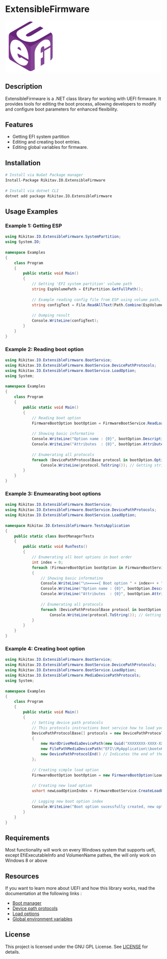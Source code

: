 # ExtensibleFirmware
![Markdown](https://github.com/Rikitav/Rikitav.IO.ExtensibleFirmware/blob/main/banner.png)

## Description
ExtensibleFirmware is a .NET class library for working with UEFI firmware. It provides tools for editing the boot process, allowing developers to modify and configure boot parameters for enhanced flexibility.

## Features
- Getting EFI system partition
- Editing and creating boot entries.
- Editing global variables for firmware.

## Installation
```bash
# Install via NuGet Package manager
Install-Package Rikitav.IO.ExtensibleFirmware

# Install via dotnet CLI
dotnet add package Rikitav.IO.ExtensibleFirmware 
```

## Usage Examples

### Example 1: Getting ESP
```csharp
using Rikitav.IO.ExtensibleFirmware.SystemPartition;
using System.IO;

namespace Examples
{
    class Program
    {
        public static void Main()
        {
            // Getting 'EFI system partition' volume path
            string EspVolumePath = EfiPartition.GetFullPath();

            // Example reading config file from ESP using volume path, instead of using MountVol
            string configText = File.ReadAllText(Path.Combine(EspVolumePath, "EFI", "Ubuntu", "grub.cfg"));

            // Dumping result
            Console.WriteLine(configText);
        }
    }
}
```

### Example 2: Reading boot option
```csharp
using Rikitav.IO.ExtensibleFirmware.BootService;
using Rikitav.IO.ExtensibleFirmware.BootService.DevicePathProtocols;
using Rikitav.IO.ExtensibleFirmware.BootService.LoadOption;
using System;

namespace Examples
{
    class Program
    {
        public static void Main()
        {
            // Reading boot option
            FirmwareBootOption bootOption = FirmwareBootService.ReadLoadOption(0x0003); // <-- Set here your variable index
            
            // Showing basic informatino
            Console.WriteLine("Option name : {0}", bootOption.Description);
            Console.WriteLine("Attributes  : {0}", bootOption.Attributes);
            
            // Enumerating all protocols
            foreach (DevicePathProtocolBase protocol in bootOption.OptionProtocols)
                Console.WriteLine(protocol.ToString()); // Getting string representation of protocol
        }
    }
}
```

### Example 3: Enumearating boot options
```csharp
using Rikitav.IO.ExtensibleFirmware.BootService;
using Rikitav.IO.ExtensibleFirmware.BootService.DevicePathProtocols;
using Rikitav.IO.ExtensibleFirmware.BootService.LoadOption;

namespace Rikitav.IO.ExtensibleFirmware.TestsApplication
{
    public static class BootManagerTests
    {
        public static void RunTests()
        {
            // Enumerating all boot options in boot order
            int index = 0;
            foreach (FirmwareBootOption bootOption in FirmwareBootService.EnumerateBootOptions())
            {
                // Showing basic informatino
                Console.WriteLine("\n====={ Boot option " + index++ + " }=====");
                Console.WriteLine("Option name : {0}", bootOption.Description);
                Console.WriteLine("Attributes  : {0}", bootOption.Attributes);

                // Enumerating all protocols
                foreach (DevicePathProtocolBase protocol in bootOption.OptionProtocols)
                    Console.WriteLine(protocol.ToString()); // Getting string representation of protocol
            }
        }
    }
}
```

### Example 4: Creating boot option
```csharp
using Rikitav.IO.ExtensibleFirmware.BootService;
using Rikitav.IO.ExtensibleFirmware.BootService.DevicePathProtocols;
using Rikitav.IO.ExtensibleFirmware.BootService.LoadOption;
using Rikitav.IO.ExtensibleFirmware.MediaDevicePathProtocols;
using System;

namespace Examples
{
    class Program
    {
        public static void Main()
        {
            // Setting device path protocols
            // This protocols instructions boot service how to load your option
            DevicePathProtocolBase[] protocols = new DevicePathProtocolBase[]
            {
                new HardDriveMediaDevicePath(new Guid("XXXXXXXX-XXXX-XXXX-XXXX-XXXXXXXXXXXX")), // The partition on which the bootloader is located
                new FilePathMediaDevicePath("EFI\\MyApplication\\bootx64.efi"), // Path to the EFI application to be loaded
                new DevicePathProtocolEnd() // Indicates the end of the boot option. if this is omitted, the option will not be considered valid
            };

            // Creating simple load option
            FirmwareBootOption bootOption = new FirmwareBootOption(LoadOptionAttributes.ACTIVE, "MyLoader", Array.Empty<byte>(), protocols);

            // Creating new load option
            ushort newLoadOptionIndex = FirmwareBootService.CreateLoadOption(bootOption, true);

            // Logging new boot option index
            Console.WriteLine("Boot option sucessfully created, new option index : {0}", newLoadOptionIndex);
        }
    }
}
```

## Requirements
Most functionality will work on every Windows system that supports uefi, except EfiExecutableInfo and VolumenName pathes, the will only work on Windows 8 or above

## Resources
If you want to learn more about UEFI and how this library works, read the documentation at the following links :
- [Boot manager](https://uefi.org/specs/UEFI/2.9_A/03_Boot_Manager.html)
- [Device path protocols](https://uefi.org/specs/UEFI/2.9_A/10_Protocols_Device_Path_Protocol.html)
- [Load options](https://uefi.org/specs/UEFI/2.9_A/03_Boot_Manager.html#load-options)
- [Global environment variables](https://uefi.org/specs/UEFI/2.9_A/03_Boot_Manager.html#globally-defined-variables)

## License
This project is licensed under the GNU GPL License. See [LICENSE](LICENSE) for details.
